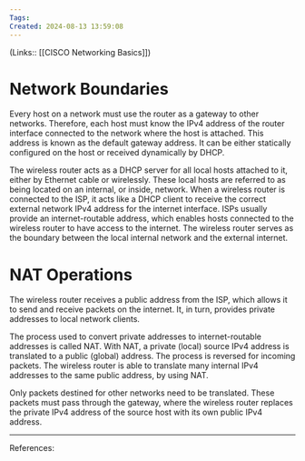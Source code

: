 ```yaml
---
Tags: 
Created: 2024-08-13 13:59:08
---
```

(Links:: [[CISCO Networking Basics]])
# Network Boundaries
Every host on a network must use the router as a gateway to other networks. Therefore, each host must know the IPv4 address of the router interface connected to the network where the host is attached. This address is known as the default gateway address. It can be either statically configured on the host or received dynamically by DHCP.

The wireless router acts as a DHCP server for all local hosts attached to it, either by Ethernet cable or wirelessly. These local hosts are referred to as being located on an internal, or inside, network. When a wireless router is connected to the ISP, it acts like a DHCP client to receive the correct external network IPv4 address for the internet interface. ISPs usually provide an internet-routable address, which enables hosts connected to the wireless router to have access to the internet. The wireless router serves as the boundary between the local internal network and the external internet.
# NAT Operations
The wireless router receives a public address from the ISP, which allows it to send and receive packets on the internet. It, in turn, provides private addresses to local network clients.

The process used to convert private addresses to internet-routable addresses is called NAT. With NAT, a private (local) source IPv4 address is translated to a public (global) address. The process is reversed for incoming packets. The wireless router is able to translate many internal IPv4 addresses to the same public address, by using NAT.

Only packets destined for other networks need to be translated. These packets must pass through the gateway, where the wireless router replaces the private IPv4 address of the source host with its own public IPv4 address.

---
References: